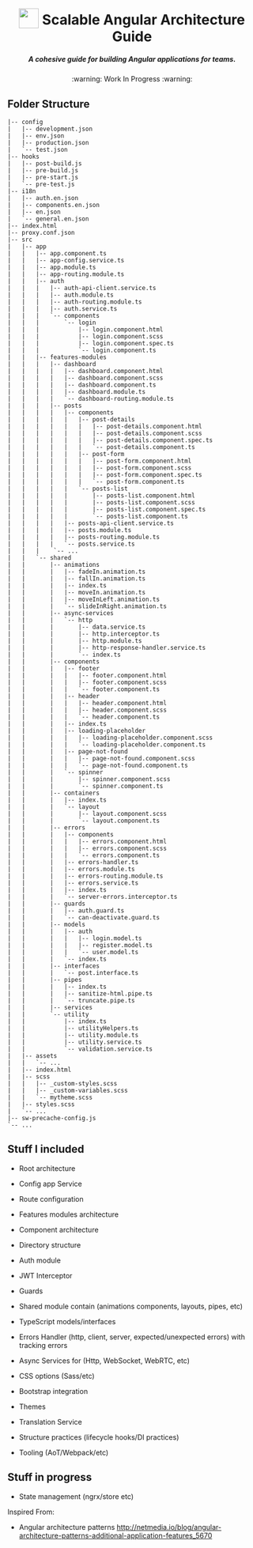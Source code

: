 <h1 align="center">
<img width="40" valign="bottom" src="https://angular.io/assets/images/logos/angular/angular.svg">
Scalable Angular Architecture Guide
</h1>
<h5 align="center">A cohesive guide for building Angular applications for teams.</h5>

<p align="center">:warning: Work In Progress :warning:</p>

## Folder Structure

```
|-- config
|   |-- development.json
|   |-- env.json
|   |-- production.json
|   `-- test.json
|-- hooks
|   |-- post-build.js
|   |-- pre-build.js
|   |-- pre-start.js
|   `-- pre-test.js
|-- i18n
|   |-- auth.en.json
|   |-- components.en.json
|   |-- en.json
|   `-- general.en.json
|-- index.html
|-- proxy.conf.json
|-- src
|   |-- app
|   |   |-- app.component.ts
|   |   |-- app-config.service.ts
|   |   |-- app.module.ts
|   |   |-- app-routing.module.ts
|   |   |-- auth
|   |   |   |-- auth-api-client.service.ts
|   |   |   |-- auth.module.ts
|   |   |   |-- auth-routing.module.ts
|   |   |   |-- auth.service.ts
|   |   |   `-- components
|   |   |       `-- login
|   |   |           |-- login.component.html
|   |   |           |-- login.component.scss
|   |   |           |-- login.component.spec.ts
|   |   |           `-- login.component.ts
|   |   |-- features-modules
|   |   |   |-- dashboard
|   |   |   |   |-- dashboard.component.html
|   |   |   |   |-- dashboard.component.scss
|   |   |   |   |-- dashboard.component.ts
|   |   |   |   |-- dashboard.module.ts
|   |   |   |   `-- dashboard-routing.module.ts
|   |   |   |-- posts
|   |   |   |   |-- components
|   |   |   |   |   |-- post-details
|   |   |   |   |   |   |-- post-details.component.html
|   |   |   |   |   |   |-- post-details.component.scss
|   |   |   |   |   |   |-- post-details.component.spec.ts
|   |   |   |   |   |   `-- post-details.component.ts
|   |   |   |   |   |-- post-form
|   |   |   |   |   |   |-- post-form.component.html
|   |   |   |   |   |   |-- post-form.component.scss
|   |   |   |   |   |   |-- post-form.component.spec.ts
|   |   |   |   |   |   `-- post-form.component.ts
|   |   |   |   |   `-- posts-list
|   |   |   |   |       |-- posts-list.component.html
|   |   |   |   |       |-- posts-list.component.scss
|   |   |   |   |       |-- posts-list.component.spec.ts
|   |   |   |   |       `-- posts-list.component.ts
|   |   |   |   |-- posts-api-client.service.ts
|   |   |   |   |-- posts.module.ts
|   |   |   |   |-- posts-routing.module.ts
|   |   |   |   `-- posts.service.ts
|   |   |    `-- ...
|   |   `-- shared
|   |       |-- animations
|   |       |   |-- fadeIn.animation.ts
|   |       |   |-- fallIn.animation.ts
|   |       |   |-- index.ts
|   |       |   |-- moveIn.animation.ts
|   |       |   |-- moveInLeft.animation.ts
|   |       |   `-- slideInRight.animation.ts
|   |       |-- async-services
|   |       |   `-- http
|   |       |       |-- data.service.ts
|   |       |       |-- http.interceptor.ts
|   |       |       |-- http.module.ts
|   |       |       |-- http-response-handler.service.ts
|   |       |       `-- index.ts
|   |       |-- components
|   |       |   |-- footer
|   |       |   |   |-- footer.component.html
|   |       |   |   |-- footer.component.scss
|   |       |   |   `-- footer.component.ts
|   |       |   |-- header
|   |       |   |   |-- header.component.html
|   |       |   |   |-- header.component.scss
|   |       |   |   `-- header.component.ts
|   |       |   |-- index.ts
|   |       |   |-- loading-placeholder
|   |       |   |   |-- loading-placeholder.component.scss
|   |       |   |   `-- loading-placeholder.component.ts
|   |       |   |-- page-not-found
|   |       |   |   |-- page-not-found.component.scss
|   |       |   |   `-- page-not-found.component.ts
|   |       |   `-- spinner
|   |       |       |-- spinner.component.scss
|   |       |       `-- spinner.component.ts
|   |       |-- containers
|   |       |   |-- index.ts
|   |       |   `-- layout
|   |       |       |-- layout.component.scss
|   |       |       `-- layout.component.ts
|   |       |-- errors
|   |       |   |-- components
|   |       |   |   |-- errors.component.html
|   |       |   |   |-- errors.component.scss
|   |       |   |   `-- errors.component.ts
|   |       |   |-- errors-handler.ts
|   |       |   |-- errors.module.ts
|   |       |   |-- errors-routing.module.ts
|   |       |   |-- errors.service.ts
|   |       |   |-- index.ts
|   |       |   `-- server-errors.interceptor.ts
|   |       |-- guards
|   |       |   |-- auth.guard.ts
|   |       |   `-- can-deactivate.guard.ts
|   |       |-- models
|   |       |   |-- auth
|   |       |   |   |-- login.model.ts
|   |       |   |   |-- register.model.ts
|   |       |   |   `-- user.model.ts
|   |       |   `-- index.ts
|   |       |-- interfaces
|   |       |   `-- post.interface.ts
|   |       |-- pipes
|   |       |   |-- index.ts
|   |       |   |-- sanitize-html.pipe.ts
|   |       |   `-- truncate.pipe.ts
|   |       |-- services
|   |       `-- utility
|   |           |-- index.ts
|   |           |-- utilityHelpers.ts
|   |           |-- utility.module.ts
|   |           |-- utility.service.ts
|   |           `-- validation.service.ts
|   |-- assets
|   |   `-- ...
|   |-- index.html
|   |-- scss
|   |   |-- _custom-styles.scss
|   |   |-- _custom-variables.scss
|   |   `-- mytheme.scss
|   |-- styles.scss
|   `-- ...
|-- sw-precache-config.js
`-- ...
```

## Stuff I included

- Root architecture
- Config app Service
- Route configuration

- Features modules architecture
- Component architecture
- Directory structure

- Auth module
- JWT Interceptor
- Guards

- Shared module contain (animations components, layouts, pipes, etc)
- TypeScript models/interfaces
- Errors Handler (http, client, server, expected/unexpected errors) with tracking errors
- Async Services for (Http, WebSocket, WebRTC, etc)

- CSS options (Sass/etc)
- Bootstrap integration
- Themes

- Translation Service
- Structure practices (lifecycle hooks/DI practices)
- Tooling (AoT/Webpack/etc)

## Stuff in progress

- State management (ngrx/store etc)

Inspired From:

- Angular architecture patterns http://netmedia.io/blog/angular-architecture-patterns-additional-application-features_5670
